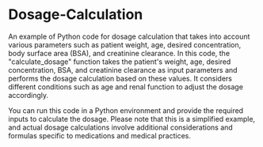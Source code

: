 # Dosage-Calculation
An example of Python code for dosage calculation that takes into account various parameters such as patient weight, age, desired concentration, body surface area (BSA), and creatinine clearance.
In this code, the "calculate_dosage" function takes the patient's weight, age, desired concentration, BSA, and creatinine clearance as input parameters and performs the dosage calculation based on these values. It considers different conditions such as age and renal function to adjust the dosage accordingly.

You can run this code in a Python environment and provide the required inputs to calculate the dosage. Please note that this is a simplified example, and actual dosage calculations involve additional considerations and formulas specific to medications and medical practices.
